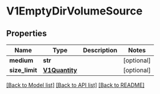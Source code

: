 # V1EmptyDirVolumeSource

## Properties
Name | Type | Description | Notes
------------ | ------------- | ------------- | -------------
**medium** | **str** |  | [optional] 
**size_limit** | [**V1Quantity**](V1Quantity.md) |  | [optional] 

[[Back to Model list]](../README.md#documentation-for-models) [[Back to API list]](../README.md#documentation-for-api-endpoints) [[Back to README]](../README.md)


